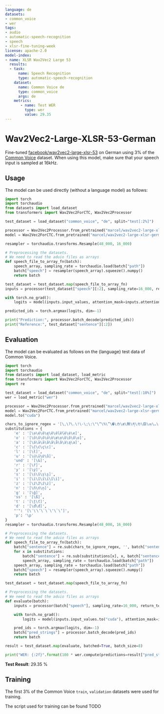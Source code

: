 ```yaml
---
language: de
datasets:
- common_voice
- wer
tags:
- audio
- automatic-speech-recognition
- speech
- xlsr-fine-tuning-week
license: apache-2.0
model-index:
- name: XLSR Wav2Vec2 Large 53
  results:
  - task: 
      name: Speech Recognition
      type: automatic-speech-recognition
    dataset:
      name: Common Voice de
      type: common_voice
      args: de
    metrics:
       - name: Test WER
         type: wer
         value: 29.35 
---
```


# Wav2Vec2-Large-XLSR-53-German

Fine-tuned [facebook/wav2vec2-large-xlsr-53](https://huggingface.co/facebook/wav2vec2-large-xlsr-53) on German using 3% of the [Common Voice](https://huggingface.co/datasets/common_voice) dataset. 
When using this model, make sure that your speech input is sampled at 16kHz.

## Usage

The model can be used directly (without a language model) as follows:

```python
import torch
import torchaudio
from datasets import load_dataset
from transformers import Wav2Vec2ForCTC, Wav2Vec2Processor

test_dataset = load_dataset("common_voice", "de", split="test[:2%]") 

processor = Wav2Vec2Processor.from_pretrained("marcel/wav2vec2-large-xlsr-german-demo")
model = Wav2Vec2ForCTC.from_pretrained("marcel/wav2vec2-large-xlsr-german-demo") 

resampler = torchaudio.transforms.Resample(48_000, 16_000)

# Preprocessing the datasets.
# We need to read the aduio files as arrays
def speech_file_to_array_fn(batch):
	speech_array, sampling_rate = torchaudio.load(batch["path"])
	batch["speech"] = resampler(speech_array).squeeze().numpy()
	return batch

test_dataset = test_dataset.map(speech_file_to_array_fn)
inputs = processor(test_dataset["speech"][:2], sampling_rate=16_000, return_tensors="pt", padding=True)

with torch.no_grad():
	logits = model(inputs.input_values, attention_mask=inputs.attention_mask).logits

predicted_ids = torch.argmax(logits, dim=-1)

print("Prediction:", processor.batch_decode(predicted_ids))
print("Reference:", test_dataset["sentence"][:2])
```


## Evaluation

The model can be evaluated as follows on the {language} test data of Common Voice.


```python
import torch
import torchaudio
from datasets import load_dataset, load_metric
from transformers import Wav2Vec2ForCTC, Wav2Vec2Processor
import re

test_dataset = load_dataset("common_voice", "de", split="test[:10%]")
wer = load_metric("wer")

processor = Wav2Vec2Processor.from_pretrained("marcel/wav2vec2-large-xlsr-german-demo")
model = Wav2Vec2ForCTC.from_pretrained("marcel/wav2vec2-large-xlsr-german-demo") 
model.to("cuda")

chars_to_ignore_regex = '[\,\?\.\!\-\;\:\"\“\%\”\�\カ\æ\無\ན\カ\臣\ѹ\…\«\»\ð\ı\„\幺\א\ב\比\ш\ע\)\ứ\в\œ\ч\+\—\ш\‚\נ\м\ń\乡\$\=\ש\ф\支\(\°\и\к\̇]'
substitutions = {
    'e' : '[\ə\é\ě\ę\ê\ế\ế\ë\ė\е]',
    'o' : '[\ō\ô\ô\ó\ò\ø\ọ\ŏ\õ\ő\о]',
    'a' : '[\á\ā\ā\ă\ã\å\â\à\ą\а]',
    'c' : '[\č\ć\ç\с]',
    'l' : '[\ł]',
    'u' : '[\ú\ū\ứ\ů]',
    'und' : '[\&]',
    'r' : '[\ř]',
    'y' : '[\ý]',
    's' : '[\ś\š\ș\ş]',
    'i' : '[\ī\ǐ\í\ï\î\ï]',
    'z' : '[\ź\ž\ź\ż]',
    'n' : '[\ñ\ń\ņ]',
    'g' : '[\ğ]',
    'ss' : '[\ß]',
    't' : '[\ț\ť]',
    'd' : '[\ď\đ]',
    "'": '[\ʿ\་\’\`\´\ʻ\`\‘]',
    'p': '\р'
}
resampler = torchaudio.transforms.Resample(48_000, 16_000)

# Preprocessing the datasets.
# We need to read the aduio files as arrays
def speech_file_to_array_fn(batch):
    batch["sentence"] = re.sub(chars_to_ignore_regex, '', batch["sentence"]).lower()
    for x in substitutions:
        batch["sentence"] = re.sub(substitutions[x], x, batch["sentence"])
        speech_array, sampling_rate = torchaudio.load(batch["path"])
    speech_array, sampling_rate = torchaudio.load(batch["path"])
    batch["speech"] = resampler(speech_array).squeeze().numpy()
    return batch

test_dataset = test_dataset.map(speech_file_to_array_fn)

# Preprocessing the datasets.
# We need to read the aduio files as arrays
def evaluate(batch):
    inputs = processor(batch["speech"], sampling_rate=16_000, return_tensors="pt", padding=True)

    with torch.no_grad():
        logits = model(inputs.input_values.to("cuda"), attention_mask=inputs.attention_mask.to("cuda")).logits

    pred_ids = torch.argmax(logits, dim=-1)
    batch["pred_strings"] = processor.batch_decode(pred_ids)
    return batch

result = test_dataset.map(evaluate, batched=True, batch_size=8)

print("WER: {:2f}".format(100 * wer.compute(predictions=result["pred_strings"], references=result["sentence"])))
```

**Test Result**: 29.35 % 


## Training

The first 3% of the Common Voice `train`, `validation` datasets were used for training.

The script used for training can be found TODO
